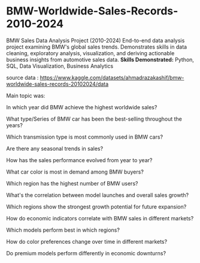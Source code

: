 # BMW-Worldwide-Sales-Records-2010-2024

BMW Sales Data Analysis Project (2010-2024)  End-to-end data analysis project examining BMW's global sales trends. Demonstrates skills in data cleaning, exploratory analysis, visualization, and deriving actionable business insights from automotive sales data.  **Skills Demonstrated:** Python, SQL, Data Visualization, Business Analytics

source data : https://www.kaggle.com/datasets/ahmadrazakashif/bmw-worldwide-sales-records-20102024/data

Main topic was:

In which year did BMW achieve the highest worldwide sales?

What type/Series of BMW car has been the best-selling throughout the years?

Which transmission type is most commonly used in BMW cars?

Are there any seasonal trends in sales?

How has the sales performance evolved from year to year?

What car color is most in demand among BMW buyers?

Which region has the highest number of BMW users?

What's the correlation between model launches and overall sales growth?

Which regions show the strongest growth potential for future expansion?

How do economic indicators correlate with BMW sales in different markets?

Which models perform best in which regions?

How do color preferences change over time in different markets?

Do premium models perform differently in economic downturns?
